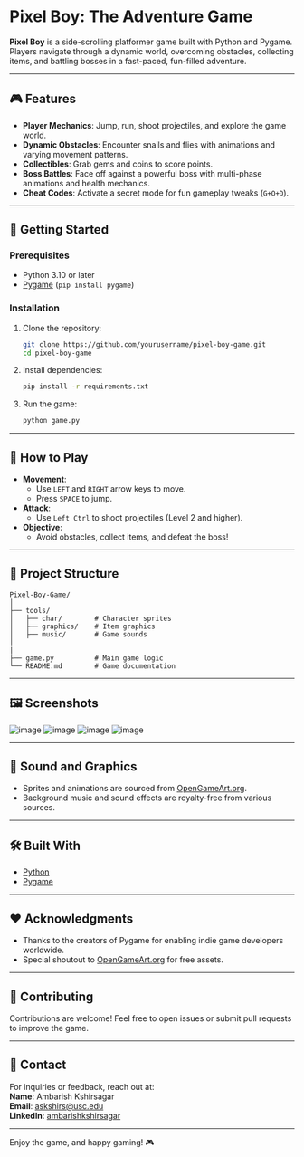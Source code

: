 # Pixel Boy: The Adventure Game

**Pixel Boy** is a side-scrolling platformer game built with Python and Pygame. Players navigate through a dynamic world, overcoming obstacles, collecting items, and battling bosses in a fast-paced, fun-filled adventure.

---

## 🎮 Features

- **Player Mechanics**: Jump, run, shoot projectiles, and explore the game world.
- **Dynamic Obstacles**: Encounter snails and flies with animations and varying movement patterns.
- **Collectibles**: Grab gems and coins to score points.
- **Boss Battles**: Face off against a powerful boss with multi-phase animations and health mechanics.
- **Cheat Codes**: Activate a secret mode for fun gameplay tweaks (`G+O+D`).

---

## 🚀 Getting Started

### Prerequisites

- Python 3.10 or later
- [Pygame](https://www.pygame.org/) (`pip install pygame`)

### Installation

1. Clone the repository:
   ```bash
   git clone https://github.com/yourusername/pixel-boy-game.git
   cd pixel-boy-game
   ```

2. Install dependencies:
   ```bash
   pip install -r requirements.txt
   ```

3. Run the game:
   ```bash
   python game.py
   ```

---

## 📖 How to Play

- **Movement**:  
  - Use `LEFT` and `RIGHT` arrow keys to move.
  - Press `SPACE` to jump.
- **Attack**:  
  - Use `Left Ctrl` to shoot projectiles (Level 2 and higher).
- **Objective**:  
  - Avoid obstacles, collect items, and defeat the boss!

---

## 📂 Project Structure

```
Pixel-Boy-Game/
│
├── tools/
│   ├── char/        # Character sprites
│   ├── graphics/    # Item graphics
│   ├── music/       # Game sounds
│
|
├── game.py          # Main game logic
└── README.md        # Game documentation
```

---

## 🖼️ Screenshots

![image](https://github.com/user-attachments/assets/7db8ce28-028d-4f1d-8b06-3c1193699623)
![image](https://github.com/user-attachments/assets/c4ee6a5d-63aa-47f6-8e5c-dd1f33270f01)
![image](https://github.com/user-attachments/assets/eb4d416b-92b8-42eb-b4aa-2e31d3b71d04)
![image](https://github.com/user-attachments/assets/f5a37ca2-7a1f-43f0-9f5f-691cc4bb27ab)

---

## 🎵 Sound and Graphics

- Sprites and animations are sourced from [OpenGameArt.org](https://opengameart.org/).
- Background music and sound effects are royalty-free from various sources.

---

## 🛠️ Built With

- [Python](https://www.python.org/)
- [Pygame](https://www.pygame.org/)

---

## ❤️ Acknowledgments

- Thanks to the creators of Pygame for enabling indie game developers worldwide.
- Special shoutout to [OpenGameArt.org](https://opengameart.org/) for free assets.

---

## 🤝 Contributing

Contributions are welcome! Feel free to open issues or submit pull requests to improve the game.

---

## 📧 Contact

For inquiries or feedback, reach out at:  
**Name**: Ambarish Kshirsagar  
**Email**: askshirs@usc.edu  
**LinkedIn**: [ambarishkshirsagar](https://linkedin.com/in/ambarishkshirsagar)

---

Enjoy the game, and happy gaming! 🎮
